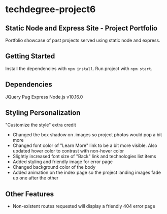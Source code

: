 # techdegree-project6

## Static Node and Express Site - Project Portfolio
Portfolio showcase of past projects served using static node and express.

## Getting Started
Install the dependencies with `npm install`. Run project with `npm start`.

## Dependencies
JQuery
Pug
Express
Node.js v10.16.0

## Styling Personalization
"Customize the style" extra credit

- Changed the box shadow on .images so project photos would pop a bit more
- Changed font color of "Learn More" link to be a bit more visible. Also updated hover color to contrast with non-hover color
- Slightly increased font size of "Back" link and technologies list items
- Added styling and friendly image for error page
- Changed background color of the body
- Added animation on the index page so the project landing images fade up one after the other

## Other Features
- Non-existent routes requested will display a friendly 404 error page